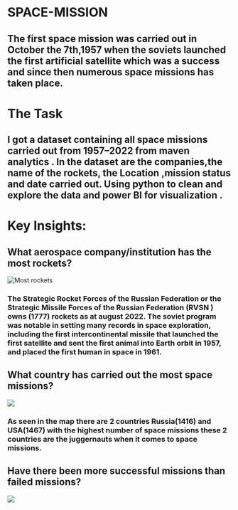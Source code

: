 # SPACE-MISSION
## The first space mission was carried out in October the 7th,1957 when the soviets launched the first artificial satellite which was a success and since then numerous space missions has taken place.
# The Task
## I got a dataset containing all space missions carried out from 1957–2022 from maven analytics . In the dataset are the companies,the name of the rockets, the Location ,mission status and date carried out. Using python to clean and explore the data and power BI for visualization .
# Key Insights:
## What aerospace company/institution has the most rockets?
![Most rockets](
https://github.com/vickkycodes/SPACE-MISSION/assets/103611857/d6fa559e-5f47-4ec8-9a32-8a8e70f26e20)
### The Strategic Rocket Forces of the Russian Federation or the Strategic Missile Forces of the Russian Federation (RVSN ) owns (1777) rockets as at august 2022. The soviet program was notable in setting many records in space exploration, including the first intercontinental missile that launched the first satellite and sent the first animal into Earth orbit in 1957, and placed the first human in space in 1961.
## What country has carried out the most space missions?
![](https://github.com/vickkycodes/SPACE-MISSION/assets/103611857/8ae21c34-c1eb-4c09-aba5-d03bd4499d5a)
### As seen in the map there are 2 countries Russia(1416) and USA(1467) with the highest number of space missions these 2 countries are the juggernauts when it comes to space missions.
## Have there been more successful missions than failed missions?
![](https://github.com/vickkycodes/SPACE-MISSION/assets/103611857/680735d9-324b-441b-b80d-f3dc6015ad45)
